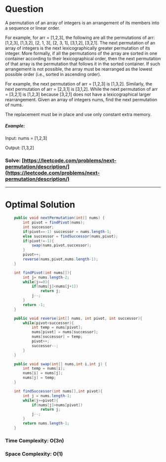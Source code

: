 # Question

A permutation of an array of integers is an arrangement of its members into a sequence or linear order.

For example, for arr = [1,2,3], the following are all the permutations of arr: [1,2,3], [1,3,2], [2, 1, 3], [2, 3, 1], [3,1,2], [3,2,1].
The next permutation of an array of integers is the next lexicographically greater permutation of its integer. More formally, if all the permutations of the array are sorted in one container according to their lexicographical order, then the next permutation of that array is the permutation that follows it in the sorted container. If such arrangement is not possible, the array must be rearranged as the lowest possible order (i.e., sorted in ascending order).

For example, the next permutation of arr = [1,2,3] is [1,3,2].
Similarly, the next permutation of arr = [2,3,1] is [3,1,2].
While the next permutation of arr = [3,2,1] is [1,2,3] because [3,2,1] does not have a lexicographical larger rearrangement.
Given an array of integers nums, find the next permutation of nums.

The replacement must be in place and use only constant extra memory.
 

##### Example:

Input: nums = [1,2,3]

Output: [1,3,2]

### Solve: [https://leetcode.com/problems/next-permutation/description/](https://leetcode.com/problems/next-permutation/description/)

***

# Optimal Solution


``` java
    public void nextPermutation(int[] nums) {
        int pivot = findPivot(nums);
        int successor;
        if(pivot==-1) successor = nums.length-1;
        else successor = findSuccessor(nums,pivot);
        if(pivot!=-1){
            swap(nums,pivot,successor);
        }
        pivot++;
        reverse(nums,pivot,nums.length-1);
    }

    int findPivot(int nums[]){
        int j= nums.length-2;
        while(j>=0){
            if(nums[j]<nums[j+1])
                return j;
            j--;
        }
        return -1;
    }

    public void reverse(int[] nums, int pivot, int successor){
        while(pivot<successor){
            int temp = nums[pivot];
            nums[pivot] = nums[successor];
            nums[successor] = temp;
            pivot++;
            successor--;
        }
    }

    public void swap(int[] nums,int i,int j) {
        int temp = nums[i];
        nums[i] = nums[j];
        nums[j] = temp;
    }

    int findSuccessor(int nums[],int pivot){
        int j = nums.length-1;
        while(j>=pivot){
            if(nums[j]>nums[pivot])
                return j;
            j--;
        }
        return nums.length-1;
    }
```

### Time Complexity: O(3n)
### Space Complexity: O(1)